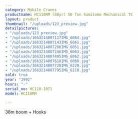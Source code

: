 ```yaml
---
category: Mobile Cranes
productname: HC118RM (88yr) 50 Ton Sumitomo Mechanical TC
layout: product
thumbnail: "/uploads/123_preview.jpg"
detailpictures:
- "/uploads/123_preview.jpg"
- "/uploads/1663214807117IMG_6064.jpg"
- "/uploads/1663214807143IMG_6061.jpg"
- "/uploads/1663214807206IMG_6051.jpg"
- "/uploads/1663214807246IMG_6063.jpg"
- "/uploads/1663214807405IMG_6062.jpg"
- "/uploads/1663214807618IMG_6060.jpg"
- "/uploads/1663214807728IMG_6220.jpg"
- "/uploads/1663214807795IMG_6110.jpg"
sold: true
year: "1992"
hours: "-"
serial_no: HC118-1071
model: HC118RM

---
```

38m boom + Hooks